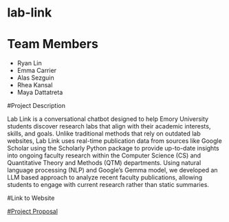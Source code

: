 # lab-link
# Team Members
- Ryan Lin
- Emma Carrier
- Alas Sezguin
- Rhea Kansal
- Maya Dattatreta

#Project Description

Lab Link is a conversational chatbot designed to help Emory University students discover research labs
that align with their academic interests, skills, and goals. Unlike traditional methods that rely on outdated
lab websites, Lab Link uses real-time publication data from sources like Google Scholar using the Scholarly
Python package to provide up-to-date insights into ongoing faculty research within the Computer Science
(CS) and Quantitative Theory and Methods (QTM) departments. Using natural language processing (NLP)
and Google’s Gemma model, we developed an LLM based approach to analyze recent faculty publications,
allowing students to engage with current research rather than static summaries.

#Link to Website

[#Project Proposal](https://github.com/rlyn122/lab-link/blob/main/docs/lablink_proposal_report.pdf)


